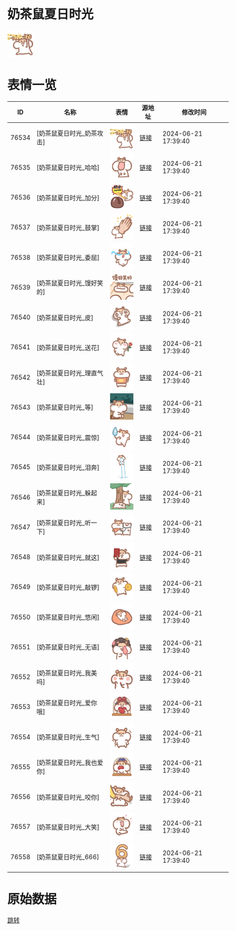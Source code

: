 # 奶茶鼠夏日时光

<img src="./cover.png" height="60" alt="cover" />

# 表情一览

|ID|名称|表情|源地址|修改时间|
|----|----|----|----|----|
|76534|[奶茶鼠夏日时光_奶茶攻击]|<img src="./pic/076534_%5B奶茶鼠夏日时光_奶茶攻击%5D.png" height="60" alt="奶茶攻击"/>|[链接](https://i0.hdslb.com/bfs/garb/24e8ab0a358f2eb38a729416ec89818cc4705251.png)|2024-06-21 17:39:40|
|76535|[奶茶鼠夏日时光_哈哈]|<img src="./pic/076535_%5B奶茶鼠夏日时光_哈哈%5D.png" height="60" alt="哈哈"/>|[链接](https://i0.hdslb.com/bfs/garb/60603a5bbaa8ff6bdb17c3318b5903c9abd9c2a2.png)|2024-06-21 17:39:40|
|76536|[奶茶鼠夏日时光_加分]|<img src="./pic/076536_%5B奶茶鼠夏日时光_加分%5D.png" height="60" alt="加分"/>|[链接](https://i0.hdslb.com/bfs/garb/2f73a407b36b9188d59198e0214ce384f15d0904.png)|2024-06-21 17:39:40|
|76537|[奶茶鼠夏日时光_鼓掌]|<img src="./pic/076537_%5B奶茶鼠夏日时光_鼓掌%5D.png" height="60" alt="鼓掌"/>|[链接](https://i0.hdslb.com/bfs/garb/617a4530f3250a8a689da65cda0ee020fd0e0f7d.png)|2024-06-21 17:39:40|
|76538|[奶茶鼠夏日时光_委屈]|<img src="./pic/076538_%5B奶茶鼠夏日时光_委屈%5D.png" height="60" alt="委屈"/>|[链接](https://i0.hdslb.com/bfs/garb/49e5d7fd6a6c23b4bbd2a6ccbfe7b46b7bf86510.png)|2024-06-21 17:39:40|
|76539|[奶茶鼠夏日时光_馒好笑的]|<img src="./pic/076539_%5B奶茶鼠夏日时光_馒好笑的%5D.png" height="60" alt="馒好笑的"/>|[链接](https://i0.hdslb.com/bfs/garb/872ca8df544c9417ee6a189678b39ffef9530bf2.png)|2024-06-21 17:39:40|
|76540|[奶茶鼠夏日时光_皮]|<img src="./pic/076540_%5B奶茶鼠夏日时光_皮%5D.png" height="60" alt="皮"/>|[链接](https://i0.hdslb.com/bfs/garb/94f6f59a79d3c5a08859af9abb1b5d715de1b51b.png)|2024-06-21 17:39:40|
|76541|[奶茶鼠夏日时光_送花]|<img src="./pic/076541_%5B奶茶鼠夏日时光_送花%5D.png" height="60" alt="送花"/>|[链接](https://i0.hdslb.com/bfs/garb/ffa14eadf84632c3d97705df26f93423a1dee1a4.png)|2024-06-21 17:39:40|
|76542|[奶茶鼠夏日时光_理直气壮]|<img src="./pic/076542_%5B奶茶鼠夏日时光_理直气壮%5D.png" height="60" alt="理直气壮"/>|[链接](https://i0.hdslb.com/bfs/garb/3ccadb5f7900db20bded7561fc29eb479f490f75.png)|2024-06-21 17:39:40|
|76543|[奶茶鼠夏日时光_等]|<img src="./pic/076543_%5B奶茶鼠夏日时光_等%5D.png" height="60" alt="等"/>|[链接](https://i0.hdslb.com/bfs/garb/fd543b6d08fa593568bec748a1c4456dc67a9839.png)|2024-06-21 17:39:40|
|76544|[奶茶鼠夏日时光_震惊]|<img src="./pic/076544_%5B奶茶鼠夏日时光_震惊%5D.png" height="60" alt="震惊"/>|[链接](https://i0.hdslb.com/bfs/garb/d861e45d29b5102c53f3c5c2566b0bce7757c219.png)|2024-06-21 17:39:40|
|76545|[奶茶鼠夏日时光_泪奔]|<img src="./pic/076545_%5B奶茶鼠夏日时光_泪奔%5D.png" height="60" alt="泪奔"/>|[链接](https://i0.hdslb.com/bfs/garb/f91b37e881edd93326634b684a063c50fc229389.png)|2024-06-21 17:39:40|
|76546|[奶茶鼠夏日时光_躲起来]|<img src="./pic/076546_%5B奶茶鼠夏日时光_躲起来%5D.png" height="60" alt="躲起来"/>|[链接](https://i0.hdslb.com/bfs/garb/b61e50b3dbfd3db5e202795f09591cf74aad766b.png)|2024-06-21 17:39:40|
|76547|[奶茶鼠夏日时光_听一下]|<img src="./pic/076547_%5B奶茶鼠夏日时光_听一下%5D.png" height="60" alt="听一下"/>|[链接](https://i0.hdslb.com/bfs/garb/bd36eea6607be6649d656e03b016b248ac4bf36a.png)|2024-06-21 17:39:40|
|76548|[奶茶鼠夏日时光_就这]|<img src="./pic/076548_%5B奶茶鼠夏日时光_就这%5D.png" height="60" alt="就这"/>|[链接](https://i0.hdslb.com/bfs/garb/2b7134dfec6fc34943ace6677aeb825e54bf13fa.png)|2024-06-21 17:39:40|
|76549|[奶茶鼠夏日时光_敲锣]|<img src="./pic/076549_%5B奶茶鼠夏日时光_敲锣%5D.png" height="60" alt="敲锣"/>|[链接](https://i0.hdslb.com/bfs/garb/f70dd905deca7d9fda2fd5ed471a2ae0390bad09.png)|2024-06-21 17:39:40|
|76550|[奶茶鼠夏日时光_悠闲]|<img src="./pic/076550_%5B奶茶鼠夏日时光_悠闲%5D.png" height="60" alt="悠闲"/>|[链接](https://i0.hdslb.com/bfs/garb/4aacd4acf00828030ede7fcb5fbbdf952c54833e.png)|2024-06-21 17:39:40|
|76551|[奶茶鼠夏日时光_无语]|<img src="./pic/076551_%5B奶茶鼠夏日时光_无语%5D.png" height="60" alt="无语"/>|[链接](https://i0.hdslb.com/bfs/garb/2bea3a042daec1db85edd80a65e135787dccbf46.png)|2024-06-21 17:39:40|
|76552|[奶茶鼠夏日时光_我美吗]|<img src="./pic/076552_%5B奶茶鼠夏日时光_我美吗%5D.png" height="60" alt="我美吗"/>|[链接](https://i0.hdslb.com/bfs/garb/5e8a375a0c31cece893eec36a808cf9c350395d6.png)|2024-06-21 17:39:40|
|76553|[奶茶鼠夏日时光_爱你哦]|<img src="./pic/076553_%5B奶茶鼠夏日时光_爱你哦%5D.png" height="60" alt="爱你哦"/>|[链接](https://i0.hdslb.com/bfs/garb/8e8d62695d9d50e0579fea032af50a895d4ce747.png)|2024-06-21 17:39:40|
|76554|[奶茶鼠夏日时光_生气]|<img src="./pic/076554_%5B奶茶鼠夏日时光_生气%5D.png" height="60" alt="生气"/>|[链接](https://i0.hdslb.com/bfs/garb/37bf0c7a44b51460e5b4b6d965d48c8acfffbe1f.png)|2024-06-21 17:39:40|
|76555|[奶茶鼠夏日时光_我也爱你]|<img src="./pic/076555_%5B奶茶鼠夏日时光_我也爱你%5D.png" height="60" alt="我也爱你"/>|[链接](https://i0.hdslb.com/bfs/garb/0766abbcea349eb0fe08b9be32a4bf971fadc809.png)|2024-06-21 17:39:40|
|76556|[奶茶鼠夏日时光_咬你]|<img src="./pic/076556_%5B奶茶鼠夏日时光_咬你%5D.png" height="60" alt="咬你"/>|[链接](https://i0.hdslb.com/bfs/garb/dbe2678b1762ce47aefe082eaa54a03c4f9044d7.png)|2024-06-21 17:39:40|
|76557|[奶茶鼠夏日时光_大笑]|<img src="./pic/076557_%5B奶茶鼠夏日时光_大笑%5D.png" height="60" alt="大笑"/>|[链接](https://i0.hdslb.com/bfs/garb/d31f9b9aa5180678850a29b6cfd7f744af02a1bd.png)|2024-06-21 17:39:40|
|76558|[奶茶鼠夏日时光_666]|<img src="./pic/076558_%5B奶茶鼠夏日时光_666%5D.png" height="60" alt="666"/>|[链接](https://i0.hdslb.com/bfs/garb/2574c53b2ec7344cffb3e47eaee668dc73586d55.png)|2024-06-21 17:39:40|

# 原始数据

[跳转](./raw.json)

